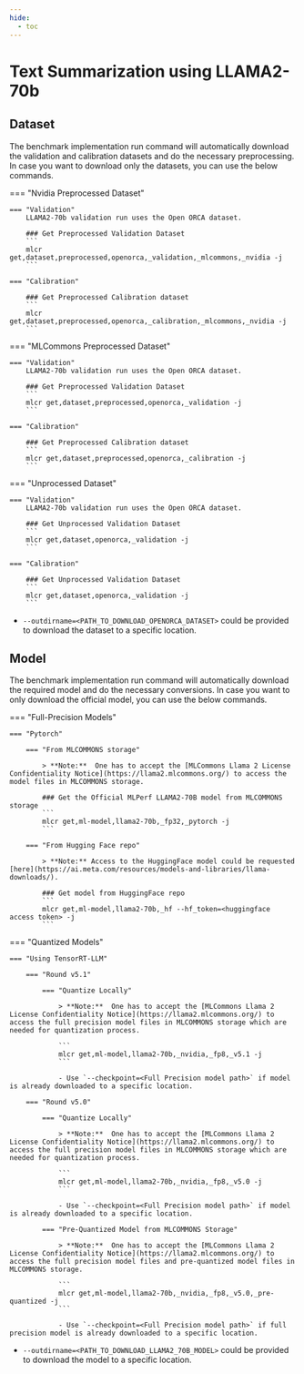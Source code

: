 ```yaml
---
hide:
  - toc
---
```


# Text Summarization using LLAMA2-70b

## Dataset

The benchmark implementation run command will automatically download the validation and calibration datasets and do the necessary preprocessing. In case you want to download only the datasets, you can use the below commands.

=== "Nvidia Preprocessed Dataset"

    === "Validation"
        LLAMA2-70b validation run uses the Open ORCA dataset.
    
        ### Get Preprocessed Validation Dataset
        ```
        mlcr get,dataset,preprocessed,openorca,_validation,_mlcommons,_nvidia -j
        ```

    === "Calibration"

        ### Get Preprocessed Calibration dataset
        ```
        mlcr get,dataset,preprocessed,openorca,_calibration,_mlcommons,_nvidia -j
        ```

=== "MLCommons Preprocessed Dataset"

    === "Validation"
        LLAMA2-70b validation run uses the Open ORCA dataset.
    
        ### Get Preprocessed Validation Dataset
        ```
        mlcr get,dataset,preprocessed,openorca,_validation -j
        ```

    === "Calibration"

        ### Get Preprocessed Calibration dataset
        ```
        mlcr get,dataset,preprocessed,openorca,_calibration -j
        ```

=== "Unprocessed Dataset"

    === "Validation"
        LLAMA2-70b validation run uses the Open ORCA dataset.

        ### Get Unprocessed Validation Dataset
        ```
        mlcr get,dataset,openorca,_validation -j
        ```

    === "Calibration"

        ### Get Unprocessed Validation Dataset
        ```
        mlcr get,dataset,openorca,_validation -j
        ```

- `--outdirname=<PATH_TO_DOWNLOAD_OPENORCA_DATASET>` could be provided to download the dataset to a specific location.

## Model
The benchmark implementation run command will automatically download the required model and do the necessary conversions. In case you want to only download the official model, you can use the below commands.

=== "Full-Precision Models"

    === "Pytorch"

        === "From MLCOMMONS storage"

            > **Note:**  One has to accept the [MLCommons Llama 2 License Confidentiality Notice](https://llama2.mlcommons.org/) to access the model files in MLCOMMONS storage. 

            ### Get the Official MLPerf LLAMA2-70B model from MLCOMMONS storage
            ```
            mlcr get,ml-model,llama2-70b,_fp32,_pytorch -j
            ```

        === "From Hugging Face repo"

            > **Note:** Access to the HuggingFace model could be requested [here](https://ai.meta.com/resources/models-and-libraries/llama-downloads/).

            ### Get model from HuggingFace repo
            ```
            mlcr get,ml-model,llama2-70b,_hf --hf_token=<huggingface access token> -j
            ```

=== "Quantized Models"

    === "Using TensorRT-LLM"

        === "Round v5.1"

            === "Quantize Locally"

                > **Note:**  One has to accept the [MLCommons Llama 2 License Confidentiality Notice](https://llama2.mlcommons.org/) to access the full precision model files in MLCOMMONS storage which are needed for quantization process.

                ```
                mlcr get,ml-model,llama2-70b,_nvidia,_fp8,_v5.1 -j
                ``` 

                - Use `--checkpoint=<Full Precision model path>` if model is already downloaded to a specific location.
        
        === "Round v5.0"

            === "Quantize Locally"

                > **Note:**  One has to accept the [MLCommons Llama 2 License Confidentiality Notice](https://llama2.mlcommons.org/) to access the full precision model files in MLCOMMONS storage which are needed for quantization process.

                ```
                mlcr get,ml-model,llama2-70b,_nvidia,_fp8,_v5.0 -j
                ``` 

                - Use `--checkpoint=<Full Precision model path>` if model is already downloaded to a specific location.

            === "Pre-Quantized Model from MLCOMMONS Storage"

                > **Note:**  One has to accept the [MLCommons Llama 2 License Confidentiality Notice](https://llama2.mlcommons.org/) to access the full precision model files and pre-quantized model files in MLCOMMONS storage.

                ```
                mlcr get,ml-model,llama2-70b,_nvidia,_fp8,_v5.0,_pre-quantized -j
                ``` 

                - Use `--checkpoint=<Full Precision model path>` if full precision model is already downloaded to a specific location.



- `--outdirname=<PATH_TO_DOWNLOAD_LLAMA2_70B_MODEL>` could be provided to download the model to a specific location.